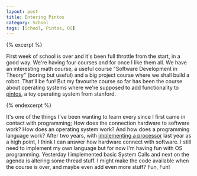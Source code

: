 ```yaml
---
layout: post
title: Entering Pintos
category: School
tags: [School, Pintos, OS]
---
```


{% excerpt %}

First week of school is over and it's been full throttle from the start, in a good way. We're having four courses and for once I like them all. We have an interesting math course, a useful course "Software Development in Theory" (boring but useful) and a big project course where we shall build a robot. That'll be fun! But my favourite course so far has been the course about operating systems where we're supposed to add functionality to [pintos][], a toy operating system from stanford.

{% endexcerpt %}

It's one of the things I've been wanting to learn every since I first came in contact with programming; How does the connection hardware to software work? How does an operating system work? And how does a programming language work? After two years, with [implementing a processor][MARC] last year as a high point, I think I can answer how hardware connect with software. I still need to implement my own language but for now I'm having fun with OS programming. Yesterday I implemented basic System Calls and next on the agenda is altering some thread stuff. I might make the code available when the course is over, and maybe even add even more stuff? Fun, Fun!

[pintos]: http://www.stanford.edu/class/cs140/projects/pintos/pintos_1.html
[MARC]: /projects/MARC

